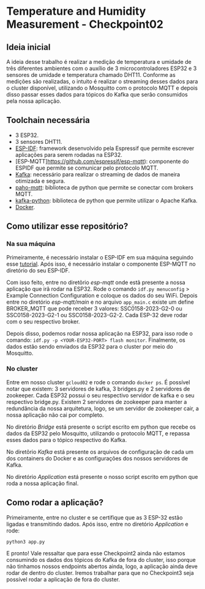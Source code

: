 # Temperature and Humidity Measurement - Checkpoint02

## Ideia inicial

A ideia desse trabalho é realizar a medição de temperatura e umidade de três diferentes ambientes com o auxílio de 3 microcontroladores ESP32 e 3 sensores de umidade e temperatura chamado DHT11. Conforme as medições são realizadas, o intuito é realizar o streaming desses dados para o cluster disponível, utilizando o Mosquitto com o protocolo MQTT e depois disso passar esses dados para tópicos do Kafka que serão consumidos pela nossa aplicação.

## Toolchain necessária

- 3 ESP32.
- 3 sensores DHT11.
- [ESP-IDF](https://github.com/espressif/esp-idf): framework desenvolvido pela Espressif que permite escrever aplicações para serem rodadas na ESP32.
- [ESP-MQTT]https://github.com/espressif/esp-mqtt): componente do ESPIDF que permite se comunicar pelo protocolo MQTT.
- [Kafka](https://kafka.apache.org/): necessário para realizar o streaming de dados de maneira otimizada e segura.
- [paho-mqtt](https://pypi.org/project/paho-mqtt/): biblioteca de python que permite se conectar com brokers MQTT.
- [kafka-python](https://pypi.org/project/kafka-python/): biblioteca de python que permite utilizar o Apache Kafka.
- [Docker](https://www.docker.com/).

## Como utilizar esse repositório?

### Na sua máquina

Primeiramente, é necessário instalar o ESP-IDF em sua máquina seguindo esse [tutorial](https://docs.espressif.com/projects/esp-idf/en/latest/esp32/get-started/linux-macos-setup.html). Após isso, é necessário instalar o componente ESP-MQTT no diretório do seu ESP-IDF.

Com isso feito, entre no diretõrio *esp-mqtt* onde estã presente a nossa aplicação que irã rodar na ESP32. Rode o comando `idf.py menuconfig` > Example Connection Configuration e coloque os dados do seu WiFi. Depois entre no diretório *esp-mqtt/main* e no arquivo `app_main.c` existe um define BROKER_MQTT que pode receber 3 valores: SSC0158-2023-G2-0 ou SSC0158-2023-G2-1 ou SSC0158-2023-G2-2. Cada ESP-32 deve rodar com o seu respectivo broker.

Depois disso, podemos rodar nossa aplicação na ESP32, para isso rode o comando: `idf.py -p <YOUR-ESP32-PORT> flash monitor`. Finalmente, os dados estão sendo enviados da ESP32 para o cluster por meio do Mosquitto.

### No cluster

Entre em nosso cluster `gcloud02` e rode o comando `docker ps`. É possível notar que existem: 3 servidores de kafka, 3 bridges.py e 2 servidores de zookeeper. Cada ESP32 possui o seu respectivo servidor de kafka e o seu respectivo bridge.py. Existem 2 servidores de zookeeper para manter a redundância da nossa arquitetura, logo, se um servidor de zookeeper cair, a nossa aplicação não cai por completo.

No diretório *Bridge* está presente o script escrito em python que recebe os dados da ESP32 pelo Mosquitto, utilizando o protocolo MQTT, e repassa esses dados para o tópico respectivo do Kafka.

No diretõrio *Kafka* está presente os arquivos de configuração de cada um dos containers do Docker e as configurações dos nossos servidores de Kafka.

No diretório *Application* está presente o nosso script escrito em python que roda a nossa aplicação final.

## Como rodar a aplicação?

Primeiramente, entre no cluster e se certifique que as 3 ESP-32 estão ligadas e transmitindo dados. Após isso, entre no diretório *Application* e rode:

`python3 app.py`

E pronto! Vale ressaltar que para esse Checkpoint2 ainda não estamos consumindo os dados dos tópicos do Kafka de fora do cluster, isso porque não tinhamos nossos endpoints abertos ainda, logo, a aplicação ainda deve rodar de dentro do cluster. Iremos trabalhar para que no Checkpoint3 seja possível rodar a aplicação de fora do cluster.
